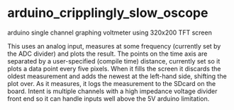 # arduino_cripplingly_slow_oscope
arduino single channel graphing voltmeter using 320x200 TFT screen

This uses an analog input, measures at some frequency (currently set by the ADC divider) and plots the result.
The points on the time axis are separated by a user-specified (compile time) distance, currently set so
it plots a data point every five pixels.  When it fills the screen it discards the oldest measurement
and adds the newest at the left-hand side, shifting the plot over.  As it measures, it logs the measurement to 
the SDcard on the board.
Intent is multiple channels with a high impedance voltage divider front end so it can handle inputs well above 
the 5V arduino limitation.
